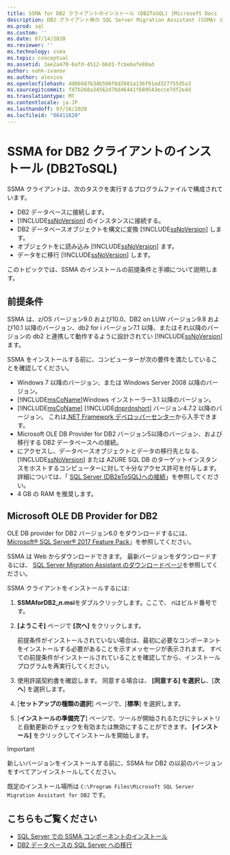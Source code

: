 ```yaml
---
title: SSMA for DB2 クライアントのインストール (DB2ToSQL) |Microsoft Docs
description: DB2 クライアント用の SQL Server Migration Assistant (SSMA) とのインストールの前提条件について説明します。
ms.prod: sql
ms.custom: ''
ms.date: 07/14/2020
ms.reviewer: ''
ms.technology: ssma
ms.topic: conceptual
ms.assetid: 3ae2a470-6afd-4512-b6d1-fcbe6afe88ad
author: nahk-ivanov
ms.author: alexiva
ms.openlocfilehash: 4d069d7b34b590f8d2681a136f91ed327755d5a3
ms.sourcegitcommit: fd7b268a34562d70d46441f689543ecce7df2e4d
ms.translationtype: MT
ms.contentlocale: ja-JP
ms.lasthandoff: 07/16/2020
ms.locfileid: "86411620"
---
```

# <a name="installing-ssma-for-db2-client-db2tosql"></a>SSMA for DB2 クライアントのインストール (DB2ToSQL)

SSMA クライアントは、次のタスクを実行するプログラムファイルで構成されています。

- DB2 データベースに接続します。
- [!INCLUDE[ssNoVersion](../../includes/ssnoversion-md.md)] のインスタンスに接続する。
- DB2 データベースオブジェクトを構文に変換 [!INCLUDE[ssNoVersion](../../includes/ssnoversion-md.md)] します。
- オブジェクトをに読み込み [!INCLUDE[ssNoVersion](../../includes/ssnoversion-md.md)] ます。
- データをに移行 [!INCLUDE[ssNoVersion](../../includes/ssnoversion-md.md)] します。

このトピックでは、SSMA のインストールの前提条件と手順について説明します。

## <a name="prerequisites"></a>前提条件

SSMA は、z/OS バージョン9.0 および10.0、DB2 on LUW バージョン9.8 および10.1 以降のバージョン、db2 for i バージョン7.1 以降、またはそれ以降のバージョンの db2 と連携して動作するように設計されてい [!INCLUDE[ssNoVersion](../../includes/ssnoversion-md.md)] ます。

SSMA をインストールする前に、コンピューターが次の要件を満たしていることを確認してください。

- Windows 7 以降のバージョン、または Windows Server 2008 以降のバージョン。
- [!INCLUDE[msCoName](../../includes/msconame_md.md)]Windows インストーラー3.1 以降のバージョン。
- [!INCLUDE[msCoName](../../includes/msconame_md.md)] [!INCLUDE[dnprdnshort](../../includes/dnprdnshort_md.md)] バージョン4.7.2 以降のバージョン。 これは[.NET Framework デベロッパーセンター](https://go.microsoft.com/fwlink/?LinkId=48882)から入手できます。
- Microsoft OLE DB Provider for DB2 バージョン5以降のバージョン、および移行する DB2 データベースへの接続。
- にアクセスし、データベースオブジェクトとデータの移行先となる、 [!INCLUDE[ssNoVersion](../../includes/ssnoversion-md.md)] または AZURE SQL DB のターゲットインスタンスをホストするコンピューターに対して十分なアクセス許可を付与します。 詳細については、「 [SQL Server &#40;DB2eToSQL&#41;への接続](../../ssma/db2/connecting-to-sql-server-db2etosql.md)」を参照してください。
- 4 GB の RAM を推奨します。

## <a name="microsoft-ole-db-provider-for-db2"></a>Microsoft OLE DB Provider for DB2

OLE DB provider for DB2 バージョン6.0 をダウンロードするには、 [Microsoft® SQL Server® 2017 Feature Pack](https://www.microsoft.com/download/details.aspx?id=55992)」を参照してください。

SSMA は Web からダウンロードできます。 最新バージョンをダウンロードするには、 [SQL Server Migration Assistant のダウンロードページ](https://aka.ms/ssmafordb2)を参照してください。

SSMA クライアントをインストールするには:

1. **SSMAforDB2_*n*.msi**をダブルクリックします。ここで、 *n*はビルド番号です。
2. **[ようこそ]** ページで **[次へ]** をクリックします。

   前提条件がインストールされていない場合は、最初に必要なコンポーネントをインストールする必要があることを示すメッセージが表示されます。 すべての前提条件がインストールされていることを確認してから、インストールプログラムを再実行してください。

3. 使用許諾契約書を確認します。 同意する場合は、 **[同意する] を選択し**、[**次へ**] を選択します。
4. [**セットアップの種類の選択**] ページで、[**標準**] を選択します。
5. [**インストールの準備完了**] ページで、ツールが開始されるたびにテレメトリと自動更新のチェックを有効または無効にすることができます。 **[インストール]** をクリックしてインストールを開始します。

> [!IMPORTANT]
> 新しいバージョンをインストールする前に、SSMA for DB2 の以前のバージョンをすべてアンインストールしてください。

既定のインストール場所は `C:\Program Files\Microsoft SQL Server Migration Assistant for DB2` です。

## <a name="see-also"></a>こちらもご覧ください

- [SQL Server での SSMA コンポーネントのインストール](../../ssma/db2/installing-ssma-components-on-sql-server-db2tosql.md)
- [DB2 データベースの SQL Server への移行](../../ssma/db2/migrating-db2-databases-to-sql-server-db2tosql.md)
